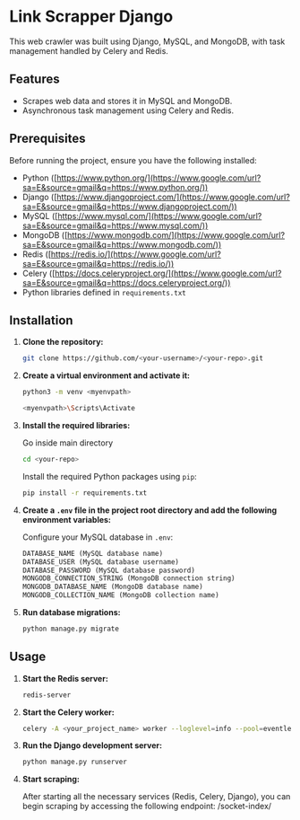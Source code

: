 # Link Scrapper Django

This web crawler was built using Django, MySQL, and MongoDB, with task management handled by Celery and Redis.

## Features

- Scrapes web data and stores it in MySQL and MongoDB.
- Asynchronous task management using Celery and Redis.

## Prerequisites

Before running the project, ensure you have the following installed:

* Python ([https://www.python.org/](https://www.google.com/url?sa=E&source=gmail&q=https://www.python.org/))
* Django ([https://www.djangoproject.com/](https://www.google.com/url?sa=E&source=gmail&q=https://www.djangoproject.com/))
* MySQL ([https://www.mysql.com/](https://www.google.com/url?sa=E&source=gmail&q=https://www.mysql.com/))
* MongoDB ([https://www.mongodb.com/](https://www.google.com/url?sa=E&source=gmail&q=https://www.mongodb.com/))
* Redis ([https://redis.io/](https://www.google.com/url?sa=E&source=gmail&q=https://redis.io/))
* Celery ([https://docs.celeryproject.org/](https://www.google.com/url?sa=E&source=gmail&q=https://docs.celeryproject.org/))
* Python libraries defined in `requirements.txt`

## Installation

1. **Clone the repository:**

    ```bash
    git clone https://github.com/<your-username>/<your-repo>.git
    ```
    
2. **Create a virtual environment and activate it:**
    
    ```bash
    python3 -m venv <myenvpath>
    ```

    ```bash
    <myenvpath>\Scripts\Activate
    ```

4. **Install the required libraries:**

    Go inside main directory
    
    ```bash
    cd <your-repo>
    ```
    
    Install the required Python packages using `pip`:

    ```bash
    pip install -r requirements.txt
    ```

5. **Create a `.env` file in the project root directory and add the following environment variables:**

    Configure your MySQL database in `.env`:
    ```python
    DATABASE_NAME (MySQL database name)
    DATABASE_USER (MySQL database username)
    DATABASE_PASSWORD (MySQL database password)
    MONGODB_CONNECTION_STRING (MongoDB connection string)
    MONGODB_DATABASE_NAME (MongoDB database name)
    MONGODB_COLLECTION_NAME (MongoDB collection name)
    ```

6. **Run database migrations:**
    
    ```bash
    python manage.py migrate
    ```
    
## Usage

1. **Start the Redis server:**

    ```bash
    redis-server
    ```

2. **Start the Celery worker:**

    ```bash
    celery -A <your_project_name> worker --loglevel=info --pool=eventlet
    ```

3. **Run the Django development server:**

    ```bash
    python manage.py runserver
    ```

4. **Start scraping:**

    After starting all the necessary services (Redis, Celery, Django), you can begin scraping by accessing the following endpoint: /socket-index/
   
